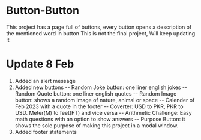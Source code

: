 # Button-Button
This project has a page full of buttons, every button opens a description of the mentioned word in button
This is not the final project, Will keep updating it
# Update 8 Feb
 1. Added an alert message
 2. Added new buttons
-- Random Joke button: one liner english jokes
-- Random Quote button: one liner english quotes
-- Random Image button: shows a random image of nature, animal or space
-- Calender of Feb 2023 with a quote in the footer
-- Coverter: USD to PKR, PKR to USD. Meter(M) to feet(FT) and vice versa
-- Arithmetic Challenge: Easy math questions with an option to show answers
-- Purpose Button: it shows the sole purpose of making this project in a modal window.
3. Added footer statements
